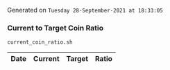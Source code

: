 Generated on `Tuesday 28-September-2021 at 18:33:05`

### Current to Target Coin Ratio
`current_coin_ratio.sh`

Date|Current|Target|Ratio
---|---|---|---
